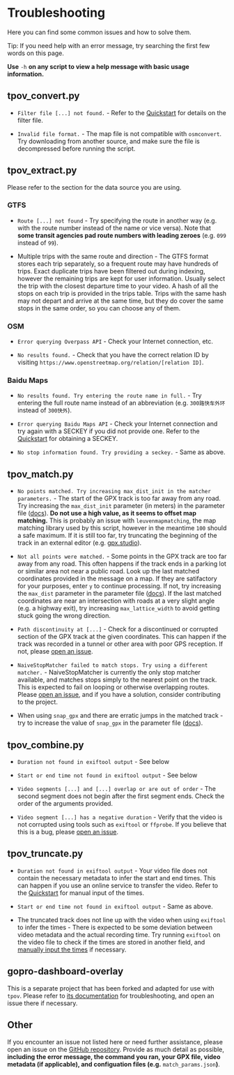 # Troubleshooting

Here you can find some common issues and how to solve them.

Tip: If you need help with an error message, try searching the first few words on this page.

**Use** `-h` **on any script to view a help message with basic usage information.**

## tpov_convert.py

- `Filter file [...] not found.` - Refer to the [Quickstart](quickstart.md#downloading-the-map) for details on the filter file.

- `Invalid file format.` - The map file is not compatible with `osmconvert`. Try downloading from another source, and make sure the file is decompressed before running the script.

## tpov_extract.py

Please refer to the section for the data source you are using.

### GTFS

- `Route [...] not found` - Try specifying the route in another way (e.g. with the route number instead of the name or vice versa). Note that **some transit agencies pad route numbers with leading zeroes** (e.g. `099` instead of `99`).

- Multiple trips with the same route and direction - The GTFS format stores each trip separately, so a frequent route may have hundreds of trips. Exact duplicate trips have been filtered out during indexing, however the remaining trips are kept for user information. Usually select the trip with the closest departure time to your video. A hash of all the stops on each trip is provided in the trips table. Trips with the same hash may not depart and arrive at the same time, but they do cover the same stops in the same order, so you can choose any of them.

### OSM

- `Error querying Overpass API` - Check your Internet connection, etc.

- `No results found.` - Check that you have the correct relation ID by visiting `https://www.openstreetmap.org/relation/[relation ID]`.

### Baidu Maps

- `No results found. Try entering the route name in full.` - Try entering the full route name instead of an abbreviation (e.g. `300路快车外环` instead of `300快外`).

- `Error querying Baidu Maps API` - Check your Internet connection and try again with a SECKEY if you did not provide one. Refer to the [Quickstart](quickstart.md#baidu-maps) for obtaining a SECKEY.

- `No stop information found. Try providing a seckey.` - Same as above.

## tpov_match.py

- `No points matched. Try increasing max_dist_init in the matcher parameters.` - The start of the GPX track is too far away from any road. Try increasing the `max_dist_init` parameter (in meters) in the parameter file ([docs](match_params.md)). **Do not use a high value, as it seems to offset map matching.** This is probably an issue with `leuvenmapmatching`, the map matching library used by this script, however in the meantime `100` should a safe maximum. If it is still too far, try truncating the beginning of the track in an external editor (e.g. [gpx.studio](https://gpx.studio/)).

- `Not all points were matched.` - Some points in the GPX track are too far away from any road. This often happens if the track ends in a parking lot or similar area not near a public road. Look up the last matched coordinates provided in the message on a map. If they are satifactory for your purposes, enter `y` to continue processing. If not, try increasing the `max_dist` parameter in the parameter file ([docs](match_params.md)). If the last matched coordinates are near an intersection with roads at a very slight angle (e.g. a highway exit), try increasing `max_lattice_width` to avoid getting stuck going the wrong direction.

- `Path discontinuity at [...]` - Check for a discontinued or corrupted section of the GPX track at the given coordinates. This can happen if the track was recorded in a tunnel or other area with poor GPS reception. If not, please [open an issue](#other).

- `NaiveStopMatcher failed to match stops. Try using a different matcher.` - NaiveStopMatcher is currently the only stop matcher available, and matches stops simply to the nearest point on the track. This is expected to fail on looping or otherwise overlapping routes. Please [open an issue](#other), and if you have a solution, consider contributing to the project.

- When using `snap_gpx` and there are erratic jumps in the matched track - try to increase the value of `snap_gpx` in the parameter file ([docs](match_params.md)).

## tpov_combine.py

- `Duration not found in exiftool output` - See below

- `Start or end time not found in exiftool output` - See below

- `Video segments [...] and [...] overlap or are out of order` - The second segment does not begin after the first segment ends. Check the order of the arguments provided.

- `Video segment [...] has a negative duration` - Verify that the video is not corrupted using tools such as `exiftool` or `ffprobe`. If you believe that this is a bug, please [open an issue](#other).

## tpov_truncate.py

- `Duration not found in exiftool output` - Your video file does not contain the necessary metadata to infer the start and end times. This can happen if you use an online service to transfer the video. Refer to the [Quickstart](quickstart.md#matching-and-truncating-the-gps-track) for manual input of the times.

- `Start or end time not found in exiftool output` - Same as above.

- The truncated track does not line up with the video when using `exiftool` to infer the times - There is expected to be some deviation between video metadata and the actual recording time. Try running `exiftool` on the video file to check if the times are stored in another field, and [manually input the times](quickstart.md#matching-and-truncating-the-gps-track) if necessary.

## gopro-dashboard-overlay

This is a separate project that has been forked and adapted for use with `tpov`. Please refer to [its documentation](https://github.com/CyrilSLi/gopro-dashboard-overlay/tree/main/docs) for troubleshooting, and open an issue there if necessary.

## Other

If you encounter an issue not listed here or need further assistance, please open an issue on the [GitHub repository](https://github.com/CyrilSLi/tpov). Provide as much detail as possible, **including the error message, the command you ran, your GPX file, video metadata (if applicable), and configuation files (e.g.** `match_params.json`**)**.